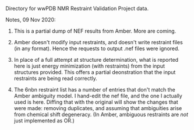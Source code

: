 Directory for wwPDB NMR Restraint Validation Project data.

Notes,  09 Nov 2020:

1. This is a partial dump of NEF results from Amber.  More are coming.

2. Amber doesn't modify input restraints, and doesn't write restraint
      files (in any format).  Hence the requests to output .nef files
      were ignored.

3. In place of a full attempt at structure determination, what is
      reported here is just energy minimization (with restraints) from the
      input structures provided.  This offers a partial deonstration
      that the input restraints are being read correctly.

4. The 6nbn restraint list has a number of entries that don't match
      the Amber ambiguity model.  I hand-edit the nef file, and the
      one I actually used is here.  Diffing that with the original
      will show the changes that were made: removing duplicates, and
      assuming that ambiguities arise from chemical shift degeneracy.
      (In Amber, ambiguous restraints are *not* just implemented as OR.)
